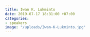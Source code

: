 ```yaml
---
title: Iwan K. Lukminto
date: 2019-07-17 18:31:00 +07:00
categories:
- speakers
image: "/uploads/Iwan-K-Lukminto.jpg"
---
```


